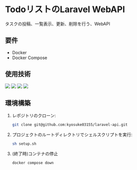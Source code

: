 # TodoリストのLaravel WebAPI

タスクの投稿、一覧表示、更新、削除を行う、WebAPI

## 要件
- Docker
- Docker Compose

## 使用技術
<p style="display: inline">
  <!-- バックエンドのフレームワーク一覧 -->
  <img src="https://img.shields.io/badge/laravel-%23FF2D20.svg?style=for-the-badge&logo=laravel&logoColor=white">
  <img src="https://img.shields.io/badge/nginx-%23009639.svg?style=for-the-badge&logo=nginx&logoColor=white">
  <img src="https://img.shields.io/badge/mysql-4479A1.svg?style=for-the-badge&logo=mysql&logoColor=white">
  <img src="https://img.shields.io/badge/docker-%230db7ed.svg?style=for-the-badge&logo=docker&logoColor=white">

</p>

## 環境構築

1. レポジトリのクローン:
   ```bash
   git clone git@github.com:kyosuke03155/laravel-api.git
   ```

2. プロジェクトのルートディレクトリでシェルスクリプトを実行:
   ```bash
   sh setup.sh
   ```

3. (終了時)コンテナの停止
   ```bash
   docker compose down
   ```